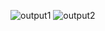 ![output1](https://user-images.githubusercontent.com/91105614/230134934-3ff4bcf8-40b5-40ff-a8f5-30449ddee571.jpg)
![output2](https://user-images.githubusercontent.com/91105614/230134944-4fd07769-a535-47b2-8dd7-abd9b6dffa53.jpg)
